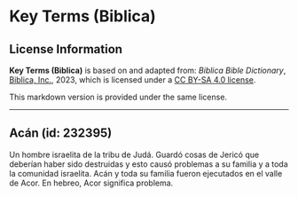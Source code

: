 # Key Terms (Biblica)

## License Information

**Key Terms (Biblica)** is based on and adapted from: _Biblica Bible Dictionary_, [Biblica, Inc.](https://www.biblica.com/), 2023, which is licensed under a [CC BY-SA 4.0 license](https://creativecommons.org/licenses/by-sa/4.0/legalcode.en).

This markdown version is provided under the same license.



--------------------------------

## Acán (id: 232395)

Un hombre israelita de la tribu de Judá. Guardó cosas de Jericó que deberían haber sido destruidas y esto causó problemas a su familia y a toda la comunidad israelita. Acán y toda su familia fueron ejecutados en el valle de Acor. En hebreo, Acor significa problema.


